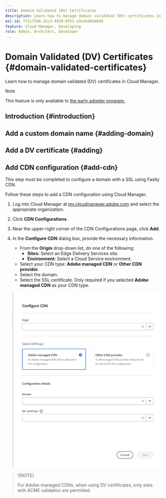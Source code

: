```yaml
---
title: Domain Validated (DV) Certificates
description: Learn how to manage domain validated (DV) certificates in Cloud Manager.
exl-id: 7f2c71b6-15c3-4919-9f51-a3e26d0d48d4
feature: Cloud Manager, Developing
role: Admin, Architect, Developer
---
```

# Domain Validated (DV) Certificates {#domain-validated-certificates}

Learn how to manage domain validated (DV) certificates in Cloud Manager.

>[!NOTE]
>
>This feature is only available to [the early adopter program.](/help/implementing/cloud-manager/release-notes/current.md#early-adoption)


## Introduction {#introduction}

<!-- The content of this introduction was moved into introduction.md found under the managing-ssl-certifications folder

Cloud Manager allows you to self-service generate and manage a domain validated (DV) SSL certificate. This gives you the fastest, easiest, and most cost-effective solution to create a secure website for your online business.

Domain validated certificates are available to both [production and sandbox programs.](/help/implementing/cloud-manager/getting-access-to-aem-in-cloud/program-types.md) -->



## Add a custom domain name {#adding-domain}

<!-- The content of this step topic was incorporated into add-ssl-certificate.md.

Before you can add a Domain Validated (DV) certificate, you must first add your custom domain. The process is nearly the same as detailed in [Introduction to Custom Domain Names](/help/implementing/cloud-manager/custom-domain-names/introduction.md) and . However, that functionality is now slightly expanded, as described below.

1. When verifying the domain, you can choose to use Adobe-manged or self-managed certificates with the domain. Select **Adobe managed certificate** so you can add a DV certificate later.

   ![Choose Adobe-managed](assets/verify-domain-dialog.png)

1. To use an Adobe managed certificate, add a CNAME record to your DNS as described in the **Verify domain** dialog.

   ![Add CNAME entry](assets/verify-domain-dialog-adobe-managed.png)

1. Once the domain is created, tap or click the ellipsis button in the list of domains and select **Verify** to verify the domain.

   ![Verify domain](assets/verify-domain.png) -->

## Add a DV certificate {#adding}

<!-- The content of this step topic was incorporated into add-ssl-certificate.md.

Once you have your domain correctly configured, to add a DV certificate, tap or click the **Add SSL certificate** button in the SSL Certificates window.

![Adding a DC certificate](/help/implementing/cloud-manager/assets/ssl/add-dv-certificate.png)

1. Select **Adobe managed (DV)**.
1. Specify the domain name in the **Select domains** drop down.
1. Tap or click **Save**.

Once successfully added the certificate will have a pending status with a yellow warning sign to its name in the **SSL Certificates** window.

![Pending DV cert](assets/pending-dv-certificate.png)

Once successfully issued the certificate will have a green check mark to its name in the **SSL Certificates** window.

![Issued DV cert](assets/issued-dv-certificate.png)

For more information about adding SSL certificates and the SSL Certificates window, see [Add an SSL certificate](#add-ssl-certificate.md). -->

## Add CDN configuration {#add-cdn}

This step must be completed to configure a domain with a SSL using Fastly CDN.

Follow these steps to add a CDN configuration using Cloud Manager.

1. Log into Cloud Manager at [my.cloudmanager.adobe.com](https://my.cloudmanager.adobe.com/) and select the appropriate organization.

1. Click **CDN Configurations**.

1. Near the upper-right corner of the CDN Configurations page, click **Add**. 

1. In the **Configure CDN** dialog box, provide the necessary information.

   * From the **Origin** drop-down list, do one of the following:
     * **Sites:** Select an Edge Delivery Services site.
     * **Environment:** Select a Cloud Service environment.
   * Select your CDN type: **Adobe managed CDN** or **Other CDN provider**.
   * Select the domain.
   * Select the SSL certificate. Only required if you selected **Adobe managed CDN** as your CDN type.

   ![Configure CDN dialog box](assets/configure-cdn-dialog.png)

>![NOTE]
>
>For Adobe-managed CDNs, when using DV certificates, only sites with ACME validation are permitted.
